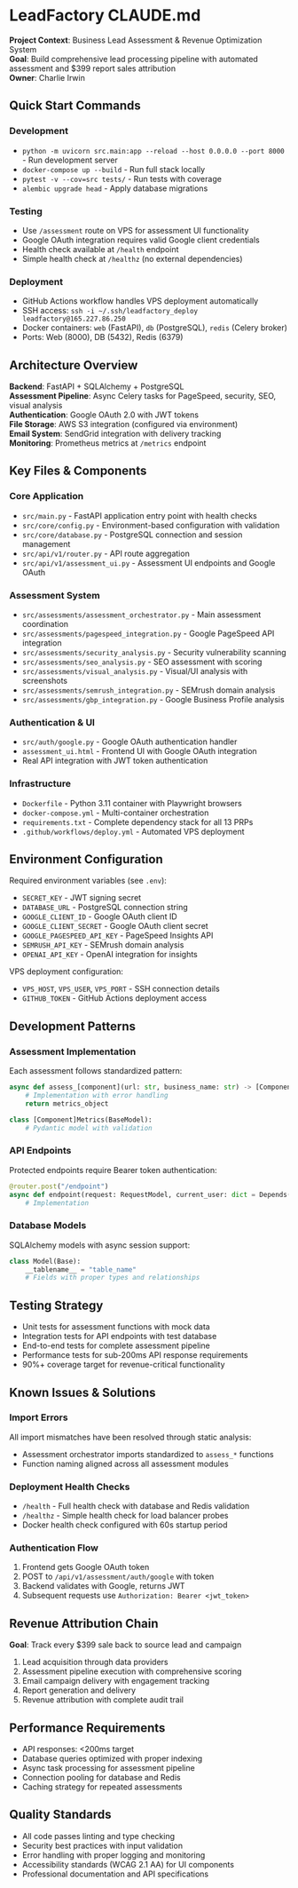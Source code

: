 # LeadFactory CLAUDE.md

**Project Context**: Business Lead Assessment & Revenue Optimization System  
**Goal**: Build comprehensive lead processing pipeline with automated assessment and $399 report sales attribution  
**Owner**: Charlie Irwin  

## Quick Start Commands

### Development
- `python -m uvicorn src.main:app --reload --host 0.0.0.0 --port 8000` - Run development server
- `docker-compose up --build` - Run full stack locally
- `pytest -v --cov=src tests/` - Run tests with coverage
- `alembic upgrade head` - Apply database migrations

### Testing
- Use `/assessment` route on VPS for assessment UI functionality
- Google OAuth integration requires valid Google client credentials
- Health check available at `/health` endpoint
- Simple health check at `/healthz` (no external dependencies)

### Deployment
- GitHub Actions workflow handles VPS deployment automatically
- SSH access: `ssh -i ~/.ssh/leadfactory_deploy leadfactory@165.227.86.250`
- Docker containers: `web` (FastAPI), `db` (PostgreSQL), `redis` (Celery broker)
- Ports: Web (8000), DB (5432), Redis (6379)

## Architecture Overview

**Backend**: FastAPI + SQLAlchemy + PostgreSQL  
**Assessment Pipeline**: Async Celery tasks for PageSpeed, security, SEO, visual analysis  
**Authentication**: Google OAuth 2.0 with JWT tokens  
**File Storage**: AWS S3 integration (configured via environment)  
**Email System**: SendGrid integration with delivery tracking  
**Monitoring**: Prometheus metrics at `/metrics` endpoint  

## Key Files & Components

### Core Application
- `src/main.py` - FastAPI application entry point with health checks
- `src/core/config.py` - Environment-based configuration with validation
- `src/core/database.py` - PostgreSQL connection and session management
- `src/api/v1/router.py` - API route aggregation
- `src/api/v1/assessment_ui.py` - Assessment UI endpoints and Google OAuth

### Assessment System
- `src/assessments/assessment_orchestrator.py` - Main assessment coordination
- `src/assessments/pagespeed_integration.py` - Google PageSpeed API integration
- `src/assessments/security_analysis.py` - Security vulnerability scanning
- `src/assessments/seo_analysis.py` - SEO assessment with scoring
- `src/assessments/visual_analysis.py` - Visual/UI analysis with screenshots
- `src/assessments/semrush_integration.py` - SEMrush domain analysis
- `src/assessments/gbp_integration.py` - Google Business Profile analysis

### Authentication & UI
- `src/auth/google.py` - Google OAuth authentication handler
- `assessment_ui.html` - Frontend UI with Google OAuth integration
- Real API integration with JWT token authentication

### Infrastructure
- `Dockerfile` - Python 3.11 container with Playwright browsers
- `docker-compose.yml` - Multi-container orchestration
- `requirements.txt` - Complete dependency stack for all 13 PRPs
- `.github/workflows/deploy.yml` - Automated VPS deployment

## Environment Configuration

Required environment variables (see `.env`):
- `SECRET_KEY` - JWT signing secret
- `DATABASE_URL` - PostgreSQL connection string
- `GOOGLE_CLIENT_ID` - Google OAuth client ID
- `GOOGLE_CLIENT_SECRET` - Google OAuth client secret
- `GOOGLE_PAGESPEED_API_KEY` - PageSpeed Insights API
- `SEMRUSH_API_KEY` - SEMrush domain analysis
- `OPENAI_API_KEY` - OpenAI integration for insights

VPS deployment configuration:
- `VPS_HOST`, `VPS_USER`, `VPS_PORT` - SSH connection details
- `GITHUB_TOKEN` - GitHub Actions deployment access

## Development Patterns

### Assessment Implementation
Each assessment follows standardized pattern:
```python
async def assess_[component](url: str, business_name: str) -> [Component]Metrics:
    # Implementation with error handling
    return metrics_object

class [Component]Metrics(BaseModel):
    # Pydantic model with validation
```

### API Endpoints
Protected endpoints require Bearer token authentication:
```python
@router.post("/endpoint")
async def endpoint(request: RequestModel, current_user: dict = Depends(get_current_user)):
    # Implementation
```

### Database Models
SQLAlchemy models with async session support:
```python
class Model(Base):
    __tablename__ = "table_name"
    # Fields with proper types and relationships
```

## Testing Strategy

- Unit tests for assessment functions with mock data
- Integration tests for API endpoints with test database
- End-to-end tests for complete assessment pipeline
- Performance tests for sub-200ms API response requirements
- 90%+ coverage target for revenue-critical functionality

## Known Issues & Solutions

### Import Errors
All import mismatches have been resolved through static analysis:
- Assessment orchestrator imports standardized to `assess_*` functions
- Function naming aligned across all assessment modules

### Deployment Health Checks
- `/health` - Full health check with database and Redis validation
- `/healthz` - Simple health check for load balancer probes
- Docker health check configured with 60s startup period

### Authentication Flow
1. Frontend gets Google OAuth token
2. POST to `/api/v1/assessment/auth/google` with token  
3. Backend validates with Google, returns JWT
4. Subsequent requests use `Authorization: Bearer <jwt_token>`

## Revenue Attribution Chain

**Goal**: Track every $399 sale back to source lead and campaign

1. Lead acquisition through data providers
2. Assessment pipeline execution with comprehensive scoring
3. Email campaign delivery with engagement tracking
4. Report generation and delivery
5. Revenue attribution with complete audit trail

## Performance Requirements

- API responses: <200ms target
- Database queries optimized with proper indexing
- Async task processing for assessment pipeline
- Connection pooling for database and Redis
- Caching strategy for repeated assessments

## Quality Standards

- All code passes linting and type checking
- Security best practices with input validation
- Error handling with proper logging and monitoring
- Accessibility standards (WCAG 2.1 AA) for UI components
- Professional documentation and API specifications